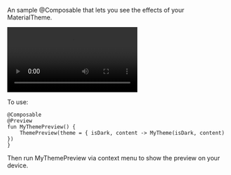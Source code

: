 An sample @Composable that lets you see the effects of your MaterialTheme.

![Example from Commons](https://beatonma.org/static/composethemepreview.webm)

To use:

    @Composable
    @Preview
    fun MyThemePreview() {
        ThemePreview(theme = { isDark, content -> MyTheme(isDark, content) })
    }

Then run MyThemePreview via context menu to show the preview on your device.

